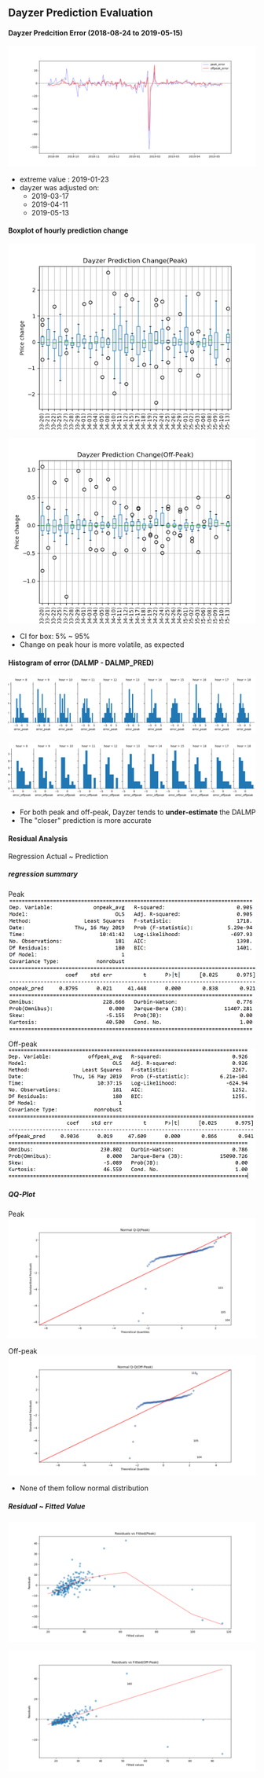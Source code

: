 ## Dayzer Prediction Evaluation
#### Dayzer Predcition Error (2018-08-24 to 2019-05-15)
![alt text](ResultOutput/dazyer_error_asof_7AM.png)

* extreme value : 2019-01-23
* dayzer was adjusted on: 
    * 2019-03-17
    * 2019-04-11
    * 2019-05-13
#### Boxplot of hourly prediction change
![alt text](ResultOutput/dayzer_price_change_boxplot_peak.png)

![alt text](ResultOutput/dayzer_price_change_boxplot_offpeak.png)
* CI for box: 5% ~ 95%
* Change on peak hour is more volatile, as expected

#### Histogram of error (DALMP - DALMP_PRED)

![alt text](ResultOutput/dayzer_error_hist_peak.png)

![alt text](ResultOutput/dayzer_error_hist_offpeak.png)

* For both peak and off-peak, Dayzer tends to **under-estimate** the DALMP
* The "closer" prediction is more accurate

#### Residual Analysis

Regression Actual ~ Prediction 

##### regression summary
Peak
![alt text](ResultOutput/lm_summary_peak.PNG)

Off-peak
![alt text](ResultOutput/lm_summary_offpeak.PNG)


##### QQ-Plot

Peak 
![alt text](ResultOutput/norm_peak_qqplot.png)

Off-peak
![alt text](ResultOutput/norm_offpeak_qqplot.png)

* None of them follow normal distribution

##### Residual ~ Fitted Value

![alt text](ResultOutput/res_fitted_peak.png)

![alt text](ResultOutput/res_fitted_offpeak.png)


